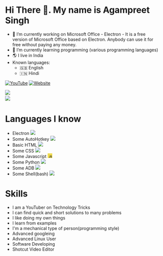 
<h1>Hi There 👋. My name is Agampreet Singh</h1>

- 🔭 I’m currently working on Microsoft Office - Electron - It is a free version of Microsoft Office based on Electron. Anybody can use it for free without paying any money.
- 🌱 I’m currently learning programming (various programming languages)
- 🌎 I live in India
- Known languages:
  - 🇬🇧 English
  - 🇮🇳 Hindi

[![YouTube](https://img.shields.io/badge/YouTube_Channel-Visit-red?style=for-the-badge)](https://bit.ly/agamtechtricks)
[![Website](https://img.shields.io/badge/Website-Visit-1c1c1c?style=for-the-badge)](https://agam778.github.io)
<br />
<p><img src="https://github-readme-stats.vercel.app/api?username=agam778&show_icons=true&theme=dark&icon_color=eee"><br /><img src="https://github-readme-stats.vercel.app/api/top-langs/?username=agam778&theme=dark&hide_langs_below=1-"></p>

# Languages I know
- Electron <img height="15" src="https://upload.wikimedia.org/wikipedia/commons/9/91/Electron_Software_Framework_Logo.svg">
- Some AutoHotkey <img height="15" src="https://upload.wikimedia.org/wikipedia/commons/5/5e/Modern_AutoHotkey_Logo_%28no_text%29.svg">
- Basic HTML <img height="15" src="https://www.w3.org/html/logo/downloads/HTML5_Badge_512.png">
- Some CSS <img height="15" src="https://cdn.345tool.com/public/logos/css-formatter-logo.png">
- Some Javascript <img height="15" src="https://raw.githubusercontent.com/github/explore/80688e429a7d4ef2fca1e82350fe8e3517d3494d/topics/javascript/javascript.png">
- Some Python <img height="15" src="https://upload.wikimedia.org/wikipedia/commons/c/c3/Python-logo-notext.svg">
- Some ADB <img height="15" src="https://upload.wikimedia.org/wikipedia/commons/8/82/Android_logo_2019.svg">
- Some Shell(bash) <img height="15" src="https://upload.wikimedia.org/wikipedia/commons/thumb/4/4b/Bash_Logo_Colored.svg/1024px-Bash_Logo_Colored.svg.png">


# Skills
- I am a YouTuber on Technology Tricks
- I can find quick and short solutions to many problems
- I like doing my own things
- I learn from examples
- I'm a mechanical type of person(programming style)
- Advanced googleing
- Advanced Linux User
- Software Developing
- Shotcut Video Editor
